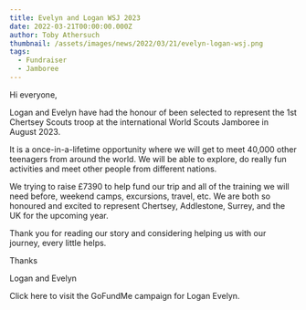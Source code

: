 ```yaml
---
title: Evelyn and Logan WSJ 2023
date: 2022-03-21T00:00:00.000Z
author: Toby Athersuch
thumbnail: /assets/images/news/2022/03/21/evelyn-logan-wsj.png
tags:
  - Fundraiser
  - Jamboree
---
```


Hi everyone,

Logan and Evelyn have had the honour of been selected to represent the 1st Chertsey Scouts troop at the international World Scouts Jamboree in August 2023.

It is a once-in-a-lifetime opportunity where we will get to meet 40,000 other teenagers from around the world. We will be able to explore, do really fun activities and meet other people from different nations.

We trying to raise £7390 to help fund our trip and all of the training we will need before, weekend camps, excursions, travel, etc. We are both so honoured and excited to represent Chertsey, Addlestone, Surrey, and the UK for the upcoming year.

Thank you for reading our story and considering helping us with our journey, every little helps.

Thanks

Logan and Evelyn

Click here to visit the GoFundMe campaign for Logan Evelyn. 